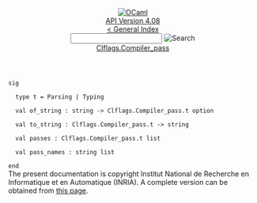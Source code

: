 <!-- ((! set title API !)) ((! set documentation !)) ((! set api !)) ((! set nobreadcrumb !)) -->
<div class="api"><header><nav class="toc brand"><a class="brand" href="https://ocaml.org/"><img src="colour-logo-gray.svg" class="svg" alt="OCaml"></a></nav><nav class="toc"><div class="toc_version"><a href="/docs" id="version-select">API Version 4.08</a></div><a href="index.html">&lt; General Index</a><div class="api_search"><input type="text" name="apisearch" id="api_search" oninput="mySearch(false);" onkeypress="this.oninput();" onclick="this.oninput();" onpaste="this.oninput();">
<img src="search_icon.svg" alt="Search" class="svg" onclick="mySearch(false)"></div>
<div id="search_results"></div><div class="toc_title"><a href="Clflags.Compiler_pass.html">Clflags.Compiler_pass</a></div><ul></ul></nav></header>
<code class="code"><span class="keyword">sig</span><br>
&nbsp;&nbsp;<span class="keyword">type</span>&nbsp;t&nbsp;=&nbsp;<span class="constructor">Parsing</span>&nbsp;<span class="keywordsign">|</span>&nbsp;<span class="constructor">Typing</span><br>
&nbsp;&nbsp;<span class="keyword">val</span>&nbsp;of_string&nbsp;:&nbsp;string&nbsp;<span class="keywordsign">-&gt;</span>&nbsp;<span class="constructor">Clflags</span>.<span class="constructor">Compiler_pass</span>.t&nbsp;option<br>
&nbsp;&nbsp;<span class="keyword">val</span>&nbsp;to_string&nbsp;:&nbsp;<span class="constructor">Clflags</span>.<span class="constructor">Compiler_pass</span>.t&nbsp;<span class="keywordsign">-&gt;</span>&nbsp;string<br>
&nbsp;&nbsp;<span class="keyword">val</span>&nbsp;passes&nbsp;:&nbsp;<span class="constructor">Clflags</span>.<span class="constructor">Compiler_pass</span>.t&nbsp;list<br>
&nbsp;&nbsp;<span class="keyword">val</span>&nbsp;pass_names&nbsp;:&nbsp;string&nbsp;list<br>
<span class="keyword">end</span></code>
<div class="copyright">The present documentation is copyright Institut National de Recherche en Informatique et en Automatique (INRIA). A complete version can be obtained from <a href="http://caml.inria.fr/pub/docs/manual-ocaml/">this page</a>.</div></div>